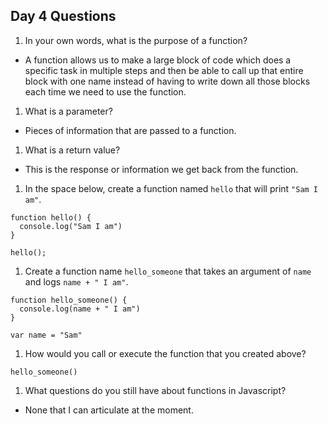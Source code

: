 ## Day 4 Questions

1. In your own words, what is the purpose of a function?
  * A function allows us to make a large block of code which does a specific task in multiple steps and then be able to call up that entire block with one name instead of having to write down all those blocks each time we need to use the function.

1. What is a parameter?
  * Pieces of information that are passed to a function.

1. What is a return value?
  * This is the response or information we get back from the function.

1. In the space below, create a function named `hello` that will print `"Sam I am"`.

```
function hello() {
  console.log("Sam I am")
}

hello();
```

1. Create a function name `hello_someone` that takes an argument of `name` and logs `name + " I am"`.

```
function hello_someone() {
  console.log(name + " I am")
}

var name = "Sam"

```

1. How would you call or execute the function that you created above?
```
hello_someone()
```
1. What questions do you still have about functions in Javascript?
  * None that I can articulate at the moment.
